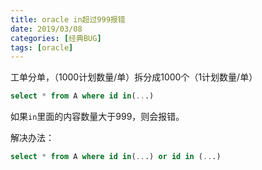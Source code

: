 ```yaml
---
title: oracle in超过999报错
date: 2019/03/08
categories: [经典BUG]
tags: [oracle]
---
```


工单分单，（1000计划数量/单）拆分成1000个（1计划数量/单）

```sql
select * from A where id in(...)
```

如果`in`里面的内容数量大于999，则会报错。

解决办法：

```sql
select * from A where id in(...) or id in (...)
```


